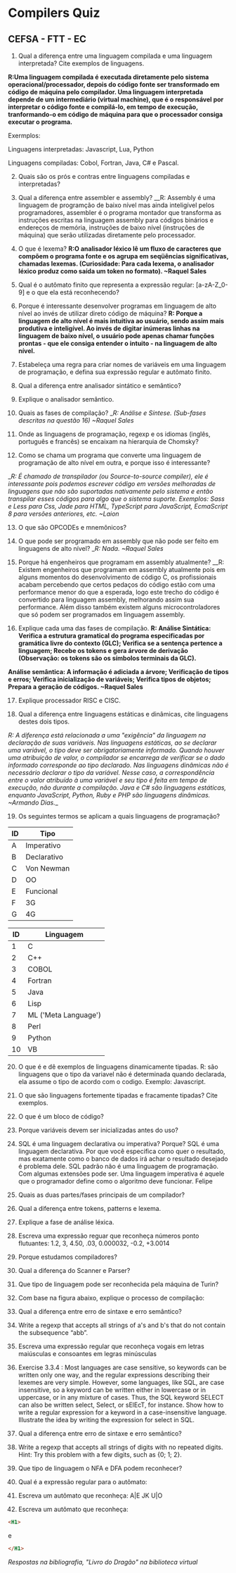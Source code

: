 # Compilers Quiz
## CEFSA - FTT - EC

1) Qual a diferença entre uma linguagem compilada e uma linguagem interpretada? Cite exemplos de linguagens.

__R:Uma linguagem compilada é executada diretamente pelo sistema operacional/processador, depois do código fonte ser transformado em código de máquina pelo compilador. Uma linguagem interpretada depende de um intermediário (virtual machine), que é o responsável por interpretar o código fonte e compilá-lo, em tempo de execução, tranformando-o em código de máquina para que o processador consiga executar o programa.__

Exermplos:

Linguagens interpretadas: Javascript, Lua, Python

Linguagens compiladas: Cobol, Fortran, Java, C# e Pascal.

2) Quais são os prós e contras entre linguagens compiladas e interpretadas?

3) Qual a diferença entre assembler e assembly?
__R: Assembly é uma linguagem de programção de baixo nível mas ainda inteligível pelos programadores, assembler é o programa montador
que transforma as instruções escritas na linguagem assembly para códigos binários e endereços de memória, instruções de baixo nível (instruções de máquina) que serão utilizadas diretamente pelo processador.

4) O que é lexema?
__R:O analisador léxico lê um fluxo de caracteres que compõem o programa fonte e os agrupa em seqüências significativas, chamadas lexemas. (Curiosidade: Para cada lexema, o analisador léxico produz como saída um token no formato). ~Raquel Sales__

5) Qual é o autômato finito que representa a expressão regular: [a-zA-Z_0-9] e o que ela está reconhecendo?

6) Porque é interessante desenvolver programas em linguagem de alto nível ao invés de utilizar direto código de máquina? 
__R: Porque a linguagem de alto nível é mais intuitiva ao usuário, sendo assim mais produtiva e inteligível. Ao invés de digitar inúmeras linhas na linguagem de baixo nível, o usuário pode apenas chamar funções prontas - que ele consiga entender o intuito - na linguagem de alto nível.__

7) Estabeleça uma regra para criar nomes de variáveis em uma linguagem de programação, e defina sua expressão regular e autômato finito.

8) Qual a diferença entre analisador sintático e semântico?

9) Explique o analisador semântico.

10) Quais as fases de compilação?
__R: Análise e Síntese. (Sub-fases descritas na questão 16) ~Raquel Sales_

11) Onde as linguagens de programação, regexp e os idiomas (inglês, português e francês) se encaixam na hierarquia de Chomsky?

12) Como se chama um programa que converte uma linguagem de programação de alto nível em outra, e porque isso é interessante?

__R: É chamado de transpilador (ou Source-to-source compiler), ele é interessante pois podemos escrever código em versões
melhoradas de linguagens que não são suportadas nativamente pelo sistema e então transpilar esses códigos para algo que
o sistema suporte.
Exemplos: Sass e Less para Css, Jade para HTML, TypeScript para JavaScript, EcmaScript 8 para versões anteriores, etc. ~Laion_

13) O que são OPCODEs e mnemônicos?

14) O que pode ser programado em assembly que não pode ser feito em linguagens de alto nível?
__R: Nada. ~Raquel Sales_

15) Porque há engenheiros que programam em assembly atualmente?
__R: Existem engenheiros que programam em assembly atualmente pois em alguns momentos do desenvolvimento de código C, os profissionais acabam percebendo que certos pedaços do código estão com uma performance menor do que a esperada, logo este trecho do código é convertido para linguagem assembly, melhorando assim sua performance.
Além disso também existem alguns microcontroladores que só podem ser programados em linguagem assembly.

16) Explique cada uma das fases de compilação.
__R: Análise Sintática: 
 Verifica a estrutura gramatical do programa especificadas por gramática livre do contexto (GLC);
 Verifica se a sentença pertence a linguagem;
 Recebe os tokens e gera árvore de derivação (Observação: os tokens são os símbolos terminais da GLC).__

__Análise semântica: 
 A informação é adiciada a árvore;
 Verificação de tipos e erros;
 Verifica inicialização de variáveis;
 Verifica tipos de objetos;
 Prepara a geração de códigos. ~Raquel Sales__

17) Explique processador RISC e CISC.

18) Qual a diferença entre linguagens estáticas e dinâmicas, cite linguagens destes dois tipos.

__R: A diferença está relacionada a uma "exigência" da linguagem na declaração de suas variáveis. Nas linguagens estáticas, ao se declarar uma variável, o tipo deve ser obrigatoriamente informado. Quando houver uma atribuição de valor, o compilador se encarrega de verificar se o dado informado corresponde ao tipo declarado. Nas linguagens dinâmicas não é necessário declarar o tipo da variável. Nesse caso, a correspondência entre o valor atribuído à uma variável e seu tipo é feita em tempo de execução,  não durante a compilação. Java e C# são linguagens estáticas, enquanto JavaScript, Python, Ruby e PHP são linguagens dinâmicas._ ~Armando Dias.__

19) Os seguintes termos se aplicam a quais linguagens de programação?

| ID | Tipo |
| ---|---| 
| A | Imperativo |
| B | Declarativo |
| C | Von Newman |
| D | OO |
| E | Funcional |
| F | 3G |
| G | 4G |
 
 | ID | Linguagem |
 | --- | --- |
 | 1 | C |
 | 2 | C++ |
 | 3 | COBOL |
 | 4 | Fortran |
 | 5 | Java |
 | 6 | Lisp |
 | 7 | ML ('Meta Language') |
 | 8 | Perl |
 | 9 | Python |
 |10 | VB |

20) O que é e dê exemplos de linguagens dinamicamente tipadas.
R: são linguagens que o tipo da variavel não é determinada quando declarada, ela assume o tipo de acordo com o codigo.
Exemplo: Javascript.
21) O que são linguagens fortemente tipadas e fracamente tipadas? Cite exemplos.

22) O que é um bloco de código?

23) Porque variáveis devem ser inicializadas antes do uso?

24) SQL é uma linguagem declarativa ou imperativa? Porque?
SQL é uma linguagem declarativa. Por que você especifica como quer o resultado, mas exatamente como o banco de dados irá achar o resultado desejado é problema dele. SQL padrão não é uma linguagem de programação. Com algumas extensões pode ser. Uma linguagem imperativa é aquele que o programador define como o algoritmo deve funcionar. Felipe

25) Quais as duas partes/fases principais de um compilador?

26) Qual a diferença entre tokens, patterns e  lexema.

27) Explique a fase de análise léxica.

28) Escreva uma expressão reguar que reconheça números ponto flutuantes: 1.2, 3, 4.50, .03, 0.000032, -0.2, +3.0014

29) Porque estudamos compiladores?

30) Qual a diferença do Scanner e Parser?

31) Que tipo de linguagem pode ser reconhecida pela máquina de Turin?

32) Com base na figura abaixo, explique o processo de compilação:







33) Qual a diferença entre erro de sintaxe e erro semântico?

34) Write a regexp that accepts all strings of a's and b's that do not contain the subsequence “abb”.

35) Escreva uma expressão regular que reconheça vogais em letras maiúsculas e consoantes em legras minúsculas
36) Exercise 3.3.4 : Most languages are case sensitive, so keywords can be written only one way, and the regular expressions describing their lexemes are very simple. However, some languages, like SQL, are case insensitive, so a keyword can be written either in lowercase or in uppercase, or in any mixture of cases. Thus, the SQL keyword SELECT can also be written select, Select, or sElEcT, for instance. Show how to write a regular expression for a keyword in a case-insensitive language. Illustrate the idea by writing the expression for select in SQL.
 
37) Qual a diferença entre erro de sintaxe e erro semântico?

38) Write a regexp that accepts all strings of digits with no repeated digits. Hint: Try this problem with a few digits, such as {0; 1; 2}.

39) Que tipo de linguagem o NFA e DFA podem reconhecer?

40) Qual é a expressão regular para o autômato:



41) Escreva um autômato que reconheça: A|E JK U|O

42) Escreva um autômato que reconheça: 
```html
<H1>
```
e
```html
</H1>
```
*Respostas na bibliografia, "Livro do Dragão" na biblioteca virtual*

